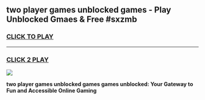 
## two player games unblocked games - Play Unblocked Gmaes & Free #sxzmb
<h3>
<a href="https://premium.freeplayer.one?title=two_player_games_unblocked_games&ref=01M">CLICK TO PLAY</a></h3>
<hr>

<h3>
<a href="https://premium.freeplayer.one?title=two_player_games_unblocked_games&ref=01M">CLICK 2 PLAY</a>
  
</h3>

<a href="https://premium.freeplayer.one?title=two_player_games_unblocked_games&ref=01M"><img src="https://clearcache.store/games.png"></a>


**two player games unblocked games games unblocked: Your Gateway to Fun and Accessible Online Gaming**
